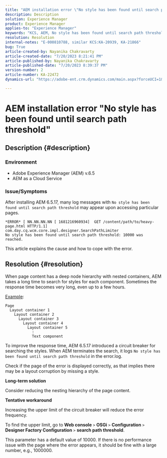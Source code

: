 ```yaml
---
title: "AEM installation error \"No style has been found until search path threshold\""
description: Description
solution: Experience Manager
product: Experience Manager
applies-to: "Experience Manager"
keywords: "KCS, AEM, No style has been found until search path threshold, deep node hierarchy, nested containers"
resolution: Resolution
internal-notes: "E-000810788, similar KCS:KA-20939, KA-21866"
bug: True
article-created-by: Nayanika Chakravarty
article-created-date: "7/20/2023 8:21:41 PM"
article-published-by: Nayanika Chakravarty
article-published-date: "7/20/2023 8:39:37 PM"
version-number: 2
article-number: KA-22472
dynamics-url: "https://adobe-ent.crm.dynamics.com/main.aspx?forceUCI=1&pagetype=entityrecord&etn=knowledgearticle&id=25b2de03-3b27-ee11-9966-6045bd006149"

---
```

# AEM installation error "No style has been found until search path threshold"

## Description {#description}


### Environment

- Adobe Experience Manager (AEM) v.6.5
- AEM as a Cloud Service


### Issue/Symptoms

After installing AEM 6.5.17, many log messages with `No style has been found until search path threshold` may appear upon accessing particular pages.


```
*ERROR* [ NN.NN.NN.NN [ 1681216960934]  GET /content/path/to/heavy-page.html HTTP/1.1]  com.day.cq.wcm.core.impl.designer.SearchPathLimiter 
No style has been found until search path threshold: 10000 was reached.
```


This article explains the cause and how to cope with the error.


## Resolution {#resolution}


When page content has a deep node hierarchy with nested containers, AEM takes a long time to search for styles for each component. Sometimes the response time becomes very long, even up to a few hours.

<u>Example</u>:


```
Page
  Layout container 1
    Layout container 2
      Layout container 3
        Layout container 4
          Layout container 5
            :
            Text component
```


To improve the response time, AEM 6.5.17 introduced a circuit breaker for searching the styles. When AEM terminates the search, it logs `No style has been found until search path threshold` in the error.log.

Check if the page of the error is displayed correctly, as that implies there may be a layout corruption by missing a style.

<b>Long-term solution</b>

Consider reducing the nesting hierarchy of the page content.

<b>Tentative workaround</b>

Increasing the upper limit of the circuit breaker will reduce the error frequency.

To find the upper limit, go to <b>Web console</b> `>`  <b>OSGi</b> `>`  <b>Configuration</b> `>`  <b>Designer Factory Configuration</b> `>`  <b>search path threshold</b>.

This parameter has a default value of 10000. If there is no performance issue with the page where the error appears, it should be fine with a large number, e.g., 1000000.
